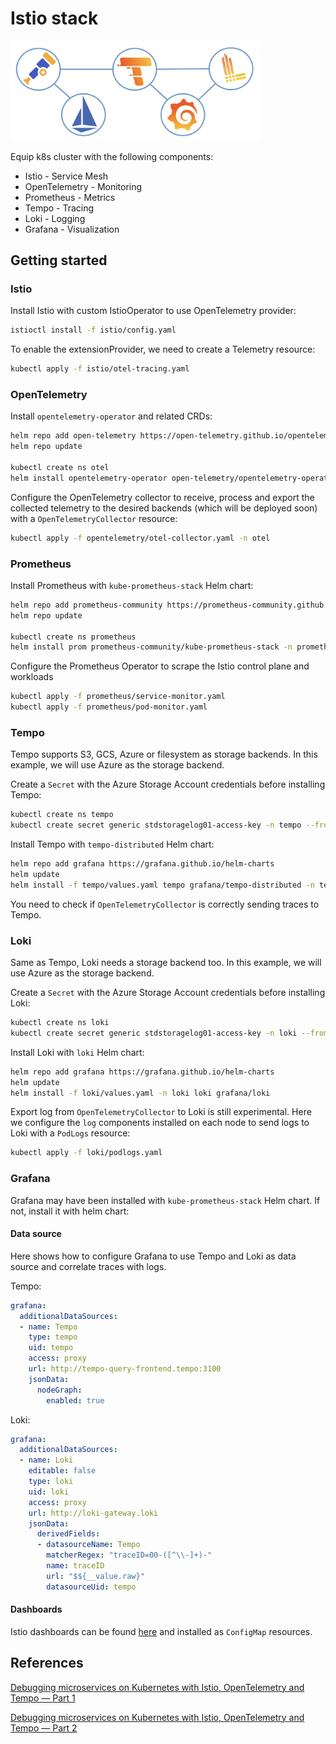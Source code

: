 # Istio stack
<img src="stack.png" alt="istio stack" width="400"/>

Equip k8s cluster with the following components:
* Istio - Service Mesh
* OpenTelemetry - Monitoring
* Prometheus - Metrics
* Tempo - Tracing
* Loki - Logging
* Grafana - Visualization

## Getting started
### Istio
Install Istio with custom IstioOperator to use OpenTelemetry provider:
```bash
istioctl install -f istio/config.yaml
```

To enable the extensionProvider, we need to create a Telemetry resource:
```bash
kubectl apply -f istio/otel-tracing.yaml
```

### OpenTelemetry
Install `opentelemetry-operator` and related CRDs:
```bash
helm repo add open-telemetry https://open-telemetry.github.io/opentelemetry-helm-charts
helm repo update

kubectl create ns otel
helm install opentelemetry-operator open-telemetry/opentelemetry-operator -n otel
```

Configure the OpenTelemetry collector to receive, process and export the collected telemetry to the desired backends (which will be deployed soon) with a `OpenTelemetryCollector` resource:
```bash
kubectl apply -f opentelemetry/otel-collector.yaml -n otel
```

### Prometheus
Install Prometheus with `kube-prometheus-stack` Helm chart:
```bash
helm repo add prometheus-community https://prometheus-community.github.io/helm-charts
helm repo update

kubectl create ns prometheus
helm install prom prometheus-community/kube-prometheus-stack -n prometheus -f prometheus/values.yaml
```

Configure the Prometheus Operator to scrape the Istio control plane and workloads
```bash
kubectl apply -f prometheus/service-monitor.yaml
kubectl apply -f prometheus/pod-monitor.yaml
```

### Tempo
Tempo supports S3, GCS, Azure or filesystem as storage backends. In this example, we will use Azure as the storage backend.

Create a `Secret` with the Azure Storage Account credentials before installing Tempo:
```bash
kubectl create ns tempo
kubectl create secret generic stdstoragelog01-access-key -n tempo --from-literal=STORAGE_ACCOUNT_ACCESS_KEY=<account-key>
```

Install Tempo with `tempo-distributed` Helm chart:
```bash
helm repo add grafana https://grafana.github.io/helm-charts
helm update
helm install -f tempo/values.yaml tempo grafana/tempo-distributed -n tempo
```

You need to check if `OpenTelemetryCollector` is correctly sending traces to Tempo.

### Loki
Same as Tempo, Loki needs a storage backend too. In this example, we will use Azure as the storage backend.

Create a `Secret` with the Azure Storage Account credentials before installing Loki:
```bash
kubectl create ns loki
kubectl create secret generic stdstoragelog01-access-key -n loki --from-literal=STORAGE_ACCOUNT_ACCESS_KEY=<account-key>
```

Install Loki with `loki` Helm chart:
```bash
helm repo add grafana https://grafana.github.io/helm-charts
helm update
helm install -f loki/values.yaml -n loki loki grafana/loki
```

Export log from `OpenTelemetryCollector` to Loki is still experimental. Here we configure the `log` components installed on each node to send logs to Loki with a `PodLogs` resource:
```bash
kubectl apply -f loki/podlogs.yaml
```

### Grafana
Grafana may have been installed with `kube-prometheus-stack` Helm chart. If not, install it with helm chart:

#### Data source
Here shows how to configure Grafana to use Tempo and Loki as data source and correlate traces with logs.

Tempo:
```yaml
grafana:
  additionalDataSources:
  - name: Tempo
    type: tempo
    uid: tempo
    access: proxy
    url: http://tempo-query-frontend.tempo:3100
    jsonData:
      nodeGraph:
        enabled: true
```

Loki:
```yaml
grafana:
  additionalDataSources:
  - name: Loki
    editable: false
    type: loki
    uid: loki
    access: proxy
    url: http://loki-gateway.loki
    jsonData:
      derivedFields:
      - datasourceName: Tempo
        matcherRegex: "traceID=00-([^\\-]+)-"
        name: traceID
        url: "$${__value.raw}"
        datasourceUid: tempo
```

#### Dashboards
Istio dashboards can be found [here](https://grafana.com/orgs/istio/dashboards) and installed as `ConfigMap` resources.


## References
[Debugging microservices on Kubernetes with Istio, OpenTelemetry and Tempo — Part 1](https://medium.com/otomi-platform/debugging-microservices-on-k8s-with-istio-opentelemetry-and-tempo-4c36c97d6099)

[Debugging microservices on Kubernetes with Istio, OpenTelemetry and Tempo — Part 2](https://medium.com/otomi-platform/debugging-microservices-on-kubernetes-with-istio-opentelemetry-and-tempo-part-2-e10b951029a0)
